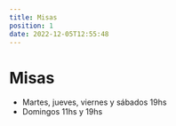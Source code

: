 ```yaml
---
title: Misas
position: 1
date: 2022-12-05T12:55:48
---
```

# Misas

* Martes, jueves, viernes y sábados 19hs
* Domingos 11hs y 19hs